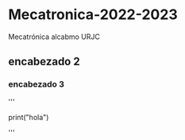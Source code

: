 # Mecatronica-2022-2023
Mecatrónica alcabmo URJC

## encabezado 2
### encabezado 3

'''

print("hola")

'''

